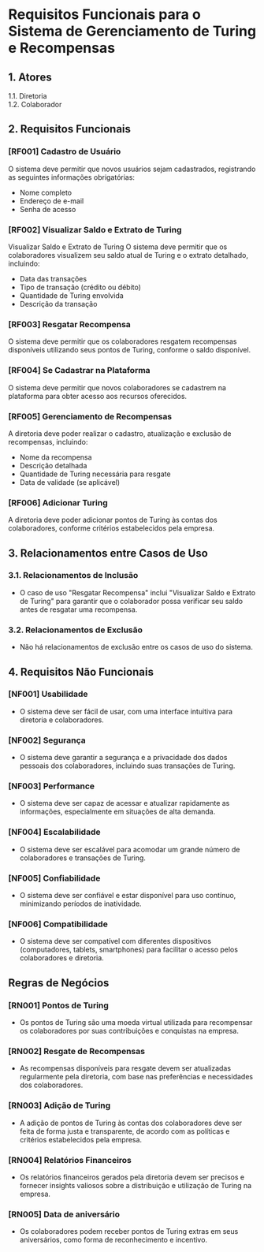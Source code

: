 # Requisitos Funcionais para o Sistema de Gerenciamento de Turing e Recompensas

## 1. Atores
1.1. Diretoria  
1.2. Colaborador

## 2. Requisitos Funcionais

### [RF001] Cadastro de Usuário
O sistema deve permitir que novos usuários sejam cadastrados, registrando as seguintes informações obrigatórias:
  - Nome completo
  - Endereço de e-mail
  - Senha de acesso

### [RF002] Visualizar Saldo e Extrato de Turing
 Visualizar Saldo e Extrato de Turing
O sistema deve permitir que os colaboradores visualizem seu saldo atual de Turing e o extrato detalhado, incluindo:
  - Data das transações
  - Tipo de transação (crédito ou débito)
  - Quantidade de Turing envolvida
  - Descrição da transação

### [RF003] Resgatar Recompensa
O sistema deve permitir que os colaboradores resgatem recompensas disponíveis utilizando seus pontos de Turing, conforme o saldo disponível.

### [RF004] Se Cadastrar na Plataforma
O sistema deve permitir que novos colaboradores se cadastrem na plataforma para obter acesso aos recursos oferecidos.

### [RF005] Gerenciamento de Recompensas
A diretoria deve poder realizar o cadastro, atualização e exclusão de recompensas, incluindo:
  - Nome da recompensa
  - Descrição detalhada
  - Quantidade de Turing necessária para resgate
  - Data de validade (se aplicável)

### [RF006] Adicionar Turing
A diretoria deve poder adicionar pontos de Turing às contas dos colaboradores, conforme critérios estabelecidos pela empresa.

<!-- ### 2.7. Gerar Relatório Financeiro
A diretoria deve poder gerar relatórios financeiros com informações agregadas sobre a distribuição e utilização de Turing, incluindo:
  - Total de Turing distribuídos
  - Total de Turing resgatados
  - Saldo de Turing por colaborador
  - Gráficos e estatísticas de utilização -->

## 3. Relacionamentos entre Casos de Uso

### 3.1. Relacionamentos de Inclusão
- O caso de uso "Resgatar Recompensa" inclui "Visualizar Saldo e Extrato de Turing" para garantir que o colaborador possa verificar seu saldo antes de resgatar uma recompensa.

### 3.2. Relacionamentos de Exclusão
- Não há relacionamentos de exclusão entre os casos de uso do sistema.

## 4. Requisitos Não Funcionais

### [NF001] Usabilidade
- O sistema deve ser fácil de usar, com uma interface intuitiva para diretoria e colaboradores.

### [NF002] Segurança
- O sistema deve garantir a segurança e a privacidade dos dados pessoais dos colaboradores, incluindo suas transações de Turing.

### [NF003] Performance
- O sistema deve ser capaz de acessar e atualizar rapidamente as informações, especialmente em situações de alta demanda.

### [NF004] Escalabilidade
- O sistema deve ser escalável para acomodar um grande número de colaboradores e transações de Turing.

### [NF005] Confiabilidade
- O sistema deve ser confiável e estar disponível para uso contínuo, minimizando períodos de inatividade.

### [NF006] Compatibilidade
- O sistema deve ser compatível com diferentes dispositivos (computadores, tablets, smartphones) para facilitar o acesso pelos colaboradores e diretoria.

## Regras de Negócios

### [RN001] Pontos de Turing
- Os pontos de Turing são uma moeda virtual utilizada para recompensar os colaboradores por suas contribuições e conquistas na empresa.

### [RN002] Resgate de Recompensas
- As recompensas disponíveis para resgate devem ser atualizadas regularmente pela diretoria, com base nas preferências e necessidades dos colaboradores.

### [RN003] Adição de Turing
- A adição de pontos de Turing às contas dos colaboradores deve ser feita de forma justa e transparente, de acordo com as políticas e critérios estabelecidos pela empresa.

### [RN004] Relatórios Financeiros
- Os relatórios financeiros gerados pela diretoria devem ser precisos e fornecer insights valiosos sobre a distribuição e utilização de Turing na empresa.

### [RN005] Data de aniversário
- Os colaboradores podem receber pontos de Turing extras em seus aniversários, como forma de reconhecimento e incentivo.